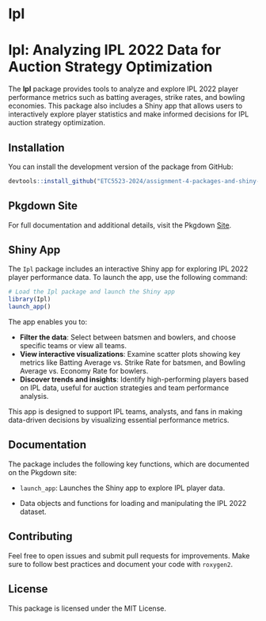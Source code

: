 Ipl
================

# Ipl: Analyzing IPL 2022 Data for Auction Strategy Optimization

The **Ipl** package provides tools to analyze and explore IPL 2022
player performance metrics such as batting averages, strike rates, and
bowling economies. This package also includes a Shiny app that allows
users to interactively explore player statistics and make informed
decisions for IPL auction strategy optimization.

## Installation

You can install the development version of the package from GitHub:

``` r
devtools::install_github("ETC5523-2024/assignment-4-packages-and-shiny-apps-shiveshkrishna
```

## Pkgdown Site

For full documentation and additional details, visit the Pkgdown
[Site](https://etc5523-2024.github.io/assignment-4-packages-and-shiny-apps-shiveshkrishna/).

## Shiny App

The `Ipl` package includes an interactive Shiny app for exploring IPL
2022 player performance data. To launch the app, use the following
command:

``` r
# Load the Ipl package and launch the Shiny app
library(Ipl)
launch_app()
```

The app enables you to:

- **Filter the data**: Select between batsmen and bowlers, and choose
  specific teams or view all teams.
- **View interactive visualizations**: Examine scatter plots showing key
  metrics like Batting Average vs. Strike Rate for batsmen, and Bowling
  Average vs. Economy Rate for bowlers.
- **Discover trends and insights**: Identify high-performing players
  based on IPL data, useful for auction strategies and team performance
  analysis.

This app is designed to support IPL teams, analysts, and fans in making
data-driven decisions by visualizing essential performance metrics.

## Documentation

The package includes the following key functions, which are documented
on the Pkgdown site:

- `launch_app`: Launches the Shiny app to explore IPL player data.

- Data objects and functions for loading and manipulating the IPL 2022
  dataset.

## Contributing

Feel free to open issues and submit pull requests for improvements. Make
sure to follow best practices and document your code with `roxygen2`.

## License

This package is licensed under the MIT License.
